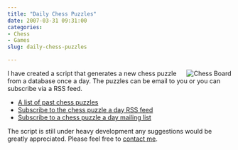 ```yaml
---
title: "Daily Chess Puzzles"
date: 2007-03-31 09:31:00
categories:
- Chess
- Games
slug: daily-chess-puzzles

---
```


<a href="http://www.abluestar.com/chess/" title="Chess Board"><img src="/public/uploads/2007/03/5_52_chessboard_chess3gif.gif" alt="Chess Board" align="right" /></a>I have created a script that generates a new chess puzzle from a database once a day. The puzzles can be email to you or you can subscribe via a RSS feed.
<ul>
	<li><a href="http://www.abluestar.com/chess/"> A list of past chess puzzles</a></li>
	<li><a href="http://feeds.feedburner.com/abluestar/chess">Subscribe to the chess puzzle a day RSS feed</a></li>
	<li><a href="http://www.feedburner.com/fb/a/emailverifySubmit?feedId=819545">Subscribe to a chess puzzle a day mailing list</a></li>
</ul>
The script is still under heavy development any suggestions would be greatly appreciated.
Please feel free to <a href="http://www.abluestar.com/about/">contact me</a>.
